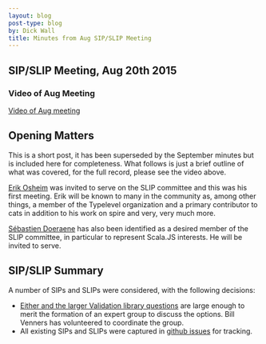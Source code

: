 ```yaml
---
layout: blog
post-type: blog
by: Dick Wall
title: Minutes from Aug SIP/SLIP Meeting
---
```


## SIP/SLIP Meeting, Aug 20th 2015

### Video of Aug Meeting
[Video of Aug meeting](https://plus.google.com/u/5/events/cfh933nkhhq0pe7h23c9v4csk6o)

## Opening Matters
This is a short post, it has been superseded by the September minutes but is included here for completeness. What follows is just a brief outline of what was covered, for the full record, please see the video above.

[Erik Osheim](https://github.com/non) was invited to serve on the SLIP committee and this was his first meeting. Erik will be known to many in the community as, among other things, a member of the Typelevel organization and a primary contributor to cats in addition to his work on spire and very, very much more.

[Sébastien Doeraene](https://github.com/sjrd) has also been identified as a desired member of the SLIP committee, in particular to represent Scala.JS interests. He will be invited to serve.

## SIP/SLIP Summary

A number of SIPs and SLIPs were considered, with the following decisions:

* [Either and the larger Validation library questions](https://github.com/scala/slip/issues/5) are large enough to merit the formation of an expert group to discuss the options. Bill Venners has volunteered to coordinate the group.
* All existing SIPs and SLIPs were captured in [github issues](https://github.com/scala/slip/issues) for tracking.
